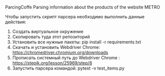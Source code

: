 ParcingCoffe
Parsing information about the products of the website METRO

Чтобы запустить скрипт парсера необходимо выполнить данные действия:

1. Создать виртуальное окружение
2. Скопировать туда этот репозиторий
3. Установить все нужные пакеты: pip install -r requirements.txt
4. Скачать и установить Webdriver Chrome: https://chromedriver.chromium.org/downloads
5. Прописать системный путь до Webdriver Chrome : https://stepik.org/lesson/25969/step/8
6. Запустить парсера командой: pytest -v test_items.py
